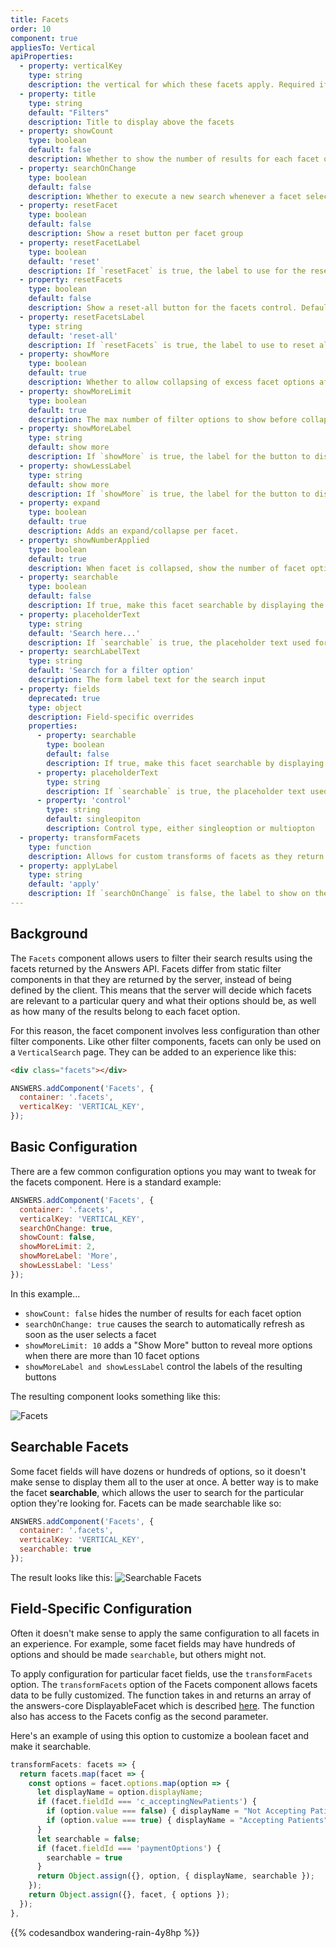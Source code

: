```yaml
---
title: Facets
order: 10
component: true
appliesTo: Vertical
apiProperties:
  - property: verticalKey
    type: string
    description: the vertical for which these facets apply. Required if not included in the [top level search configuration](/core-concepts/initialization).
  - property: title
    type: string
    default: "Filters"
    description: Title to display above the facets
  - property: showCount
    type: boolean
    default: false
    description: Whether to show the number of results for each facet option
  - property: searchOnChange
    type: boolean
    default: false
    description: Whether to execute a new search whenever a facet selection changes
  - property: resetFacet
    type: boolean
    default: false
    description: Show a reset button per facet group
  - property: resetFacetLabel
    type: boolean
    default: 'reset'
    description: If `resetFacet` is true, the label to use for the reset button per facet group
  - property: resetFacets
    type: boolean
    default: false
    description: Show a reset-all button for the facets control. Defaults to true if searchOnChange is false.
  - property: resetFacetsLabel
    type: string
    default: 'reset-all'
    description: If `resetFacets` is true, the label to use to reset all.
  - property: showMore
    type: boolean
    default: true
    description: Whether to allow collapsing of excess facet options after a limit
  - property: showMoreLimit
    type: boolean
    default: true
    description: The max number of filter options to show before collapsing extras
  - property: showMoreLabel
    type: string
    default: show more
    description: If `showMore` is true, the label for the button to display more facets
  - property: showLessLabel
    type: string
    default: show more
    description: If `showMore` is true, the label for the button to display less facets
  - property: expand
    type: boolean
    default: true
    description: Adds an expand/collapse per facet. 
  - property: showNumberApplied
    type: boolean
    default: true
    description: When facet is collapsed, show the number of facet options applied.
  - property: searchable
    type: boolean
    default: false
    description: If true, make this facet searchable by displaying the filter option search input
  - property: placeholderText
    type: string
    default: 'Search here...'
    description: If `searchable` is true, the placeholder text used for the filter option search input
  - property: searchLabelText
    type: string
    default: 'Search for a filter option'
    description: The form label text for the search input
  - property: fields
    deprecated: true
    type: object
    description: Field-specific overrides
    properties:
      - property: searchable
        type: boolean
        default: false
        description: If true, make this facet searchable by displaying the filter option search input
      - property: placeholderText
        type: string
        description: If `searchable` is true, the placeholder text used for the filter option search input 
      - property: 'control'
        type: string
        default: singleopiton
        description: Control type, either singleoption or multiopton
  - property: transformFacets
    type: function
    description: Allows for custom transforms of facets as they return
  - property: applyLabel
    type: string
    default: 'apply'
    description: If `searchOnChange` is false, the label to show on the apply button  
---
```


## Background
The `Facets` component allows users to filter their search results using the
facets returned by the Answers API. Facets differ from static
filter components in that they are returned by the server, instead of being
defined by the client. This means that the server will decide which facets
are relevant to a particular query and what their options should be, as well
as how many of the results belong to each facet option.

For this reason, the facet component involves less configuration than other
filter components. Like other filter components, facets can only be used on a
`VerticalSearch` page. They can be added to an experience like this:
```html
<div class="facets"></div>
```
```js
ANSWERS.addComponent('Facets', {
  container: '.facets',
  verticalKey: 'VERTICAL_KEY',
});
```

## Basic Configuration
There are a few common configuration options you may want to tweak for the
facets component. Here is a standard example:

```js
ANSWERS.addComponent('Facets', {
  container: '.facets',
  verticalKey: 'VERTICAL_KEY',
  searchOnChange: true,
  showCount: false,
  showMoreLimit: 2,
  showMoreLabel: 'More',
  showLessLabel: 'Less'
});
```
In this example...
- `showCount: false` hides the number of results for each facet option
- `searchOnChange: true` causes the search to automatically refresh as soon as
the user selects a facet
- `showMoreLimit: 10` adds a "Show More" button to reveal more options when
there are more than 10 facet options
- `showMoreLabel and showLessLabel` control the labels of the resulting buttons

The resulting component looks something like this:

![Facets](/img/docs/facets-basic.png)

## Searchable Facets
Some facet fields will have dozens or hundreds of options, so it doesn't make
sense to display them all to the user at once. A better way is to make the facet
**searchable**, which allows the user to search for the particular option
they're looking for. Facets can be made searchable like so:

```js
ANSWERS.addComponent('Facets', {
  container: '.facets',
  verticalKey: 'VERTICAL_KEY',
  searchable: true
});
```

The result looks like this:
![Searchable Facets](/img/docs/facets-searchable.png)


## Field-Specific Configuration
Often it doesn't make sense to apply the same configuration to all facets in
an experience. For example, some facet fields may have hundreds of options and
should be made `searchable`, but others might not.

To apply configuration for particular facet fields, use the `transformFacets` option. The `transformFacets` option of the Facets component allows facets data to be fully customized. The function takes in and returns an array of the answers-core DisplayableFacet which is described [here](https://github.com/yext/answers-core/blob/master/docs/answers-core.displayablefacet.md). The function also has access to the Facets config as the second parameter.

Here's an example of using this option to customize a boolean facet and make it searchable.

```js
transformFacets: facets => {
  return facets.map(facet => {
    const options = facet.options.map(option => {
      let displayName = option.displayName;
      if (facet.fieldId === 'c_acceptingNewPatients') {
        if (option.value === false) { displayName = "Not Accepting Patients"; }
        if (option.value === true) { displayName = "Accepting Patients"; }
      }
      let searchable = false;
      if (facet.fieldId === 'paymentOptions') {
        searchable = true
      }
      return Object.assign({}, option, { displayName, searchable });
    });
    return Object.assign({}, facet, { options });
  });
},
```

{{% codesandbox wandering-rain-4y8hp %}}

